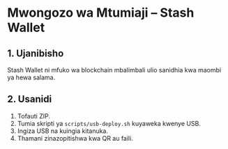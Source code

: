 # Mwongozo wa Mtumiaji – Stash Wallet

## 1. Ujanibisho
Stash Wallet ni mfuko wa blockchain mbalimbali ulio sanidhia kwa maombi ya hewa salama.

## 2. Usanidi
1. Tofauti ZIP.
2. Tumia skripti ya `scripts/usb-deploy.sh` kuyaweka kwenye USB.
3. Ingiza USB na kuingia kitanuka.
4. Thamani zinazopitishwa kwa QR au faili.